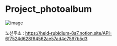 # Project_photoalbum

![image](https://user-images.githubusercontent.com/108333175/222951336-b60eaffc-f588-4e51-8c19-86b8d0499ae6.png)

노션주소 : https://held-rubidium-8a7.notion.site/API-6f7524d628f64562ae57ad4e7597b5d3


